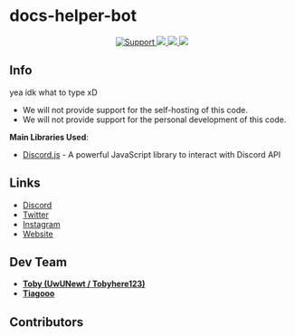 # docs-helper-bot

<div align="center">
    <a href="https://discord.com/invite/SZtjZAjeWD">
        <img src="https://img.shields.io/discord/858448746894458910.svg?colorB=Blue&logo=discord&label=Support&style=for-the-badge" alt="Support">
    </a>
    <a href="https://github.com/DaatUserName/UwUBot">
        <img src="https://img.shields.io/github/languages/top/DaatUserName/UwUBot.svg?style=for-the-badge">
    </a>
    <a href="/issues">
        <img src="https://img.shields.io/github/issues/DaatUserName/UwUBot.svg?style=for-the-badge">
    </a>
    <a href="https://github.com/DaatUserName/UwUBot/pulls">
        <img src="https://img.shields.io/github/issues-pr/DaatUserName/UwUBot.svg?style=for-the-badge">
    </a>
    <br>
</div>

## Info

yea idk what to type xD

- We will not provide support for the self-hosting of this code.
- We will not provide support for the personal development of this code.

**Main Libraries Used**:

- [Discord.js](https://www.npmjs.com/package/discord.js) - A powerful JavaScript library to interact with Discord API

## Links

- [Discord](comingsoon "Link to the official Discord Server.")
- [Twitter](comingsoon "Link to Twitter.")
- [Instagram](comingsoon "Link to the official instagram page.")
- [Website](comingsoon "Link to the official Website.")

## Dev Team
- [**Toby (UwUNewt / Tobyhere123)**](https://github.com/DaatUserName "Toby's Github Account")
- [**Tiagooo**](https://github.com/Tiago-0liveira)


## Contributors

